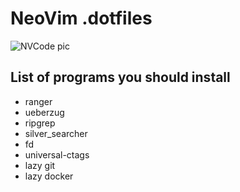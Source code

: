 # NeoVim .dotfiles

![NVCode pic](./utils/images/preview.png)

## List of programs you should install

- ranger
- ueberzug
- ripgrep
- silver_searcher
- fd
- universal-ctags
- lazy git
- lazy docker
